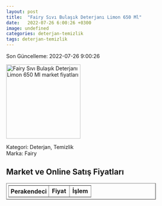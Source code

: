 ```yaml
---
layout: post
title:  "Fairy Sıvı Bulaşık Deterjanı Limon 650 Ml"
date:   2022-07-26 6:00:26 +0300
image: undefined
categories: deterjan-temizlik
tags: deterjan-temizlik
---
```


Son Güncelleme: 2022-07-26 9:00:26

<img src="undefined" width="200" alt="Fairy Sıvı Bulaşık Deterjanı Limon 650 Ml market fiyatları" />

Kategori: Deterjan, Temizlik
<br />
Marka: Fairy

<h2>Market ve Online Satış Fiyatları</h2>

<table border="1" style="padding: 5px;width:80%;">
  <tr>
    <td style="padding: 5px;"><strong>Perakendeci</strong></td>
    <td><strong>Fiyat</strong></td>
    <td><strong>İşlem</strong></td>
  </tr>
  
</table>
